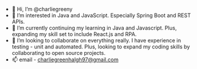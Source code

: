 - 👋 Hi, I’m @charliegreeny
- 👀 I’m interested in Java and JavaScript. Especially Spring Boot and REST APIs. 
- 🌱 I’m currently continuing my learning in Java and Javascript. Plus, expanding my skill set to include React.js and RPA.
- 💞️ I’m looking to collaborate on everything really. I have experience in testing - unit and automated. Plus, looking to expand my coding skills by collaborating to open source projects.
- 📫 email - charliegreenhalgh97@gmail.com
